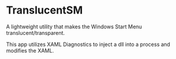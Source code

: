 # TranslucentSM
A lightweight utility that makes the Windows Start Menu translucent/transparent.

This app utilizes XAML Diagnostics to inject a dll into a process and modifies the XAML.
